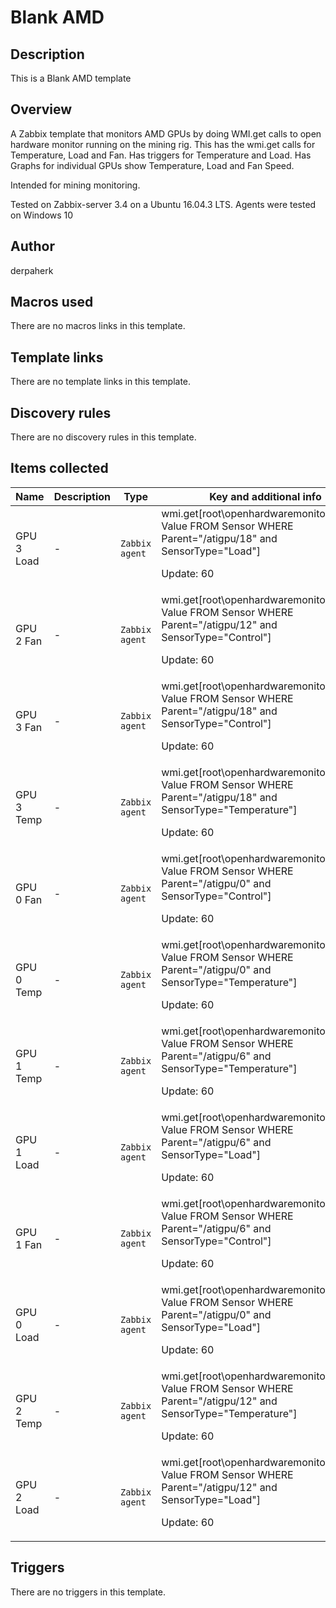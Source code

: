 # Blank AMD

## Description

This is a Blank AMD template

## Overview

A Zabbix template that monitors AMD GPUs by doing WMI.get calls to open hardware monitor running on the mining rig. This has the wmi.get calls for Temperature, Load and Fan. Has triggers for Temperature and Load. Has Graphs for individual GPUs show Temperature, Load and Fan Speed.   
  
Intended for mining monitoring.


 


 


Tested on Zabbix-server 3.4 on a Ubuntu 16.04.3 LTS. Agents were tested on Windows 10



## Author

derpaherk

## Macros used

There are no macros links in this template.

## Template links

There are no template links in this template.

## Discovery rules

There are no discovery rules in this template.

## Items collected

|Name|Description|Type|Key and additional info|
|----|-----------|----|----|
|GPU 3 Load|<p>-</p>|`Zabbix agent`|wmi.get[root\openhardwaremonitor,SELECT Value FROM Sensor WHERE Parent="/atigpu/18" and SensorType="Load"]<p>Update: 60</p>|
|GPU 2 Fan|<p>-</p>|`Zabbix agent`|wmi.get[root\openhardwaremonitor,SELECT Value FROM Sensor WHERE Parent="/atigpu/12" and SensorType="Control"]<p>Update: 60</p>|
|GPU 3 Fan|<p>-</p>|`Zabbix agent`|wmi.get[root\openhardwaremonitor,SELECT Value FROM Sensor WHERE Parent="/atigpu/18" and SensorType="Control"]<p>Update: 60</p>|
|GPU 3 Temp|<p>-</p>|`Zabbix agent`|wmi.get[root\openhardwaremonitor,SELECT Value FROM Sensor WHERE Parent="/atigpu/18" and SensorType="Temperature"]<p>Update: 60</p>|
|GPU 0 Fan|<p>-</p>|`Zabbix agent`|wmi.get[root\openhardwaremonitor,SELECT Value FROM Sensor WHERE Parent="/atigpu/0" and SensorType="Control"]<p>Update: 60</p>|
|GPU 0 Temp|<p>-</p>|`Zabbix agent`|wmi.get[root\openhardwaremonitor,SELECT Value FROM Sensor WHERE Parent="/atigpu/0" and SensorType="Temperature"]<p>Update: 60</p>|
|GPU 1 Temp|<p>-</p>|`Zabbix agent`|wmi.get[root\openhardwaremonitor,SELECT Value FROM Sensor WHERE Parent="/atigpu/6" and SensorType="Temperature"]<p>Update: 60</p>|
|GPU 1 Load|<p>-</p>|`Zabbix agent`|wmi.get[root\openhardwaremonitor,SELECT Value FROM Sensor WHERE Parent="/atigpu/6" and SensorType="Load"]<p>Update: 60</p>|
|GPU 1 Fan|<p>-</p>|`Zabbix agent`|wmi.get[root\openhardwaremonitor,SELECT Value FROM Sensor WHERE Parent="/atigpu/6" and SensorType="Control"]<p>Update: 60</p>|
|GPU 0 Load|<p>-</p>|`Zabbix agent`|wmi.get[root\openhardwaremonitor,SELECT Value FROM Sensor WHERE Parent="/atigpu/0" and SensorType="Load"]<p>Update: 60</p>|
|GPU 2 Temp|<p>-</p>|`Zabbix agent`|wmi.get[root\openhardwaremonitor,SELECT Value FROM Sensor WHERE Parent="/atigpu/12" and SensorType="Temperature"]<p>Update: 60</p>|
|GPU 2 Load|<p>-</p>|`Zabbix agent`|wmi.get[root\openhardwaremonitor,SELECT Value FROM Sensor WHERE Parent="/atigpu/12" and SensorType="Load"]<p>Update: 60</p>|
## Triggers

There are no triggers in this template.

